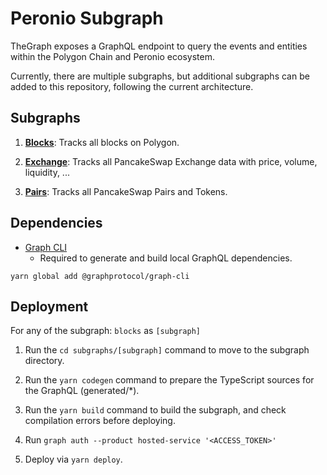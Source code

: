 # Peronio Subgraph

TheGraph exposes a GraphQL endpoint to query the events and entities within the Polygon Chain and Peronio ecosystem.

Currently, there are multiple subgraphs, but additional subgraphs can be added to this repository, following the current architecture.

## Subgraphs

1. **[Blocks](https://thegraph.com/legacy-explorer/subgraph/peronio-ar/blocks)**: Tracks all blocks on Polygon.

2. **[Exchange](https://thegraph.com/legacy-explorer/subgraph/peronio-ar/exchange)**: Tracks all PancakeSwap Exchange data with price, volume, liquidity, ...

3. **[Pairs](https://thegraph.com/legacy-explorer/subgraph/peronio-ar/pairs)**: Tracks all PancakeSwap Pairs and Tokens.

## Dependencies

- [Graph CLI](https://github.com/graphprotocol/graph-cli)
  - Required to generate and build local GraphQL dependencies.

```shell
yarn global add @graphprotocol/graph-cli
```

## Deployment

For any of the subgraph: `blocks` as `[subgraph]`

1. Run the `cd subgraphs/[subgraph]` command to move to the subgraph directory.

2. Run the `yarn codegen` command to prepare the TypeScript sources for the GraphQL (generated/\*).

3. Run the `yarn build` command to build the subgraph, and check compilation errors before deploying.

4. Run `graph auth --product hosted-service '<ACCESS_TOKEN>'`

5. Deploy via `yarn deploy`.
